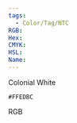 ```yaml
---
tags:
  - Color/Tag/NTC
RGB:
Hex:
CMYK:
HSL:
Name:
---
```

Colonial White
```palette
#FFEDBC
```
RGB
